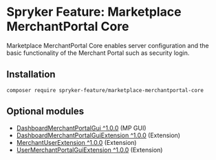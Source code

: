 # Spryker Feature: Marketplace MerchantPortal Core

Marketplace MerchantPortal Core enables server configuration and the basic functionality of the Merchant Portal such as security login.

## Installation

```
composer require spryker-feature/marketplace-merchantportal-core
```

## Optional modules
- [DashboardMerchantPortalGui ^1.0.0](https://github.com/spryker/dashboard-merchant-portal-gui) (MP GUI)
- [DashboardMerchantPortalGuiExtension ^1.0.0](https://github.com/spryker/dashboard-merchant-portal-gui-extension) (Extension)
- [MerchantUserExtension ^1.0.0](https://github.com/spryker/merchant-user-extension) (Extension)
- [UserMerchantPortalGuiExtension ^1.0.0](https://github.com/spryker/user-merchant-portal-gui-extension) (Extension)
